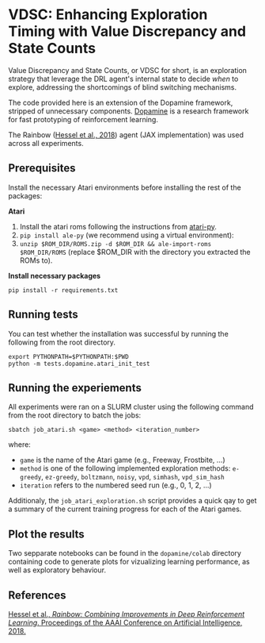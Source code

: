 # VDSC: Enhancing Exploration Timing with Value Discrepancy and State Counts

Value Discrepancy and State Counts, or VDSC for short, is an exploration strategy that leverage the DRL agent's internal state to decide _when_ to explore, addressing the shortcomings of blind switching mechanisms.

The code provided here is an extension of the Dopamine framework, stripped of unnecessary components. [Dopamine](https://arxiv.org/abs/1812.06110) is a research framework for fast prototyping of reinforcement learning.

The Rainbow ([Hessel et al., 2018][rainbow]) agent (JAX implementation) was used across all experiments.

## Prerequisites

Install the necessary Atari environments before installing the rest of the packages:

**Atari**

1. Install the atari roms following the instructions from
[atari-py](https://github.com/openai/atari-py#roms).
2. `pip install ale-py` (we recommend using a virtual environment):
3. `unzip $ROM_DIR/ROMS.zip -d $ROM_DIR && ale-import-roms $ROM_DIR/ROMS`
(replace $ROM_DIR with the directory you extracted the ROMs to).

**Install necessary packages**

`pip install -r requirements.txt`

## Running tests

You can test whether the installation was successful by running the following
from the root directory.

```
export PYTHONPATH=$PYTHONPATH:$PWD
python -m tests.dopamine.atari_init_test
```

## Running the experiements

All experiments were ran on a SLURM cluster using the following command from the root directory to batch the jobs:

`sbatch job_atari.sh <game> <method> <iteration_number>`

where:
- `game` is the name of the Atari game (e.g., Freeway, Frostbite, ...)
- `method` is one of the following implemented exploration methods: `e-greedy`, `ez-greedy`, `boltzmann`, `noisy`, `vpd`, `simhash`, `vpd_sim_hash`
- `iteration` refers to the numbered seed run (e.g., 0, 1, 2, ...)

Additionaly, the `job_atari_exploration.sh` script provides a quick qay to get a summary of the current training progress for each of the Atari games.

## Plot the results

Two sepparate notebooks can be found in the `dopamine/colab` directory containing code to generate plots for vizualizing learning performance, as well as exploratory behaviour.

## References

[Hessel et al., *Rainbow: Combining Improvements in Deep Reinforcement Learning*.
Proceedings of the AAAI Conference on Artificial Intelligence, 2018.][rainbow]

[rainbow]: https://www.aaai.org/ocs/index.php/AAAI/AAAI18/paper/download/17204/16680

